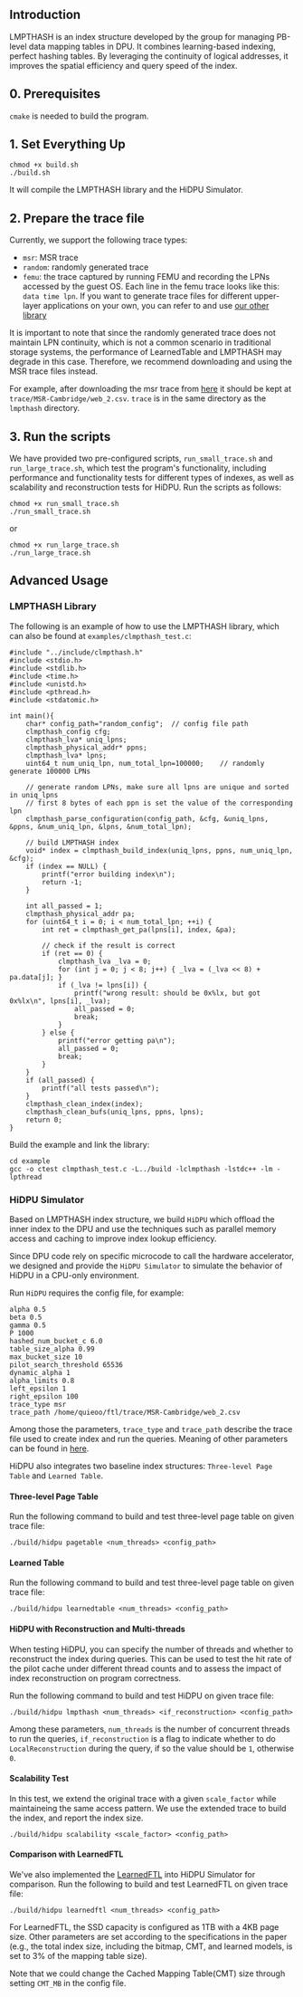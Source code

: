 <!-- [![CodeQL](https://github.com/jermp/pthash/actions/workflows/codeql.yml/badge.svg)](https://github.com/jermp/pthash/actions/workflows/codeql.yml) -->


Introduction
----
LMPTHASH is an index structure developed by the group for managing PB-level data mapping tables in DPU. It combines learning-based indexing, perfect hashing tables. By leveraging the continuity of logical addresses, it improves the spatial efficiency and query speed of the index.


## 0. Prerequisites

`cmake` is needed to build the program.

## 1. Set Everything Up

```
chmod +x build.sh
./build.sh
```
It will compile the LMPTHASH library and the HiDPU Simulator.


## 2. Prepare the trace file

Currently, we support the following trace types:
- `msr`: MSR trace
- `random`: randomly generated trace
- `femu`: the trace captured by running FEMU and recording the LPNs accessed by the guest OS. Each line in the femu trace looks like this: `data time lpn`. If you want to generate trace files for different upper-layer applications on your own, you can refer to and use [our other library](https://github.com/quieoo/FEMU_Trace.git) 

It is important to note that since the randomly generated trace does not maintain LPN continuity, which is not a common scenario in traditional storage systems, the performance of LearnedTable and LMPTHASH may degrade in this case. Therefore, we recommend downloading and using the MSR trace files instead.

For example, after downloading the msr trace from [here](http://iotta.snia.org/traces/block-io/388) it should be kept at `trace/MSR-Cambridge/web_2.csv`.  `trace` is in the same directory as the `lmpthash` directory.

## 3. Run the scripts

We have provided two pre-configured scripts, `run_small_trace.sh` and `run_large_trace.sh`, which test the program's functionality, including performance and functionality tests for different types of indexes, as well as scalability and reconstruction tests for HiDPU. Run the scripts as follows:
```
chmod +x run_small_trace.sh
./run_small_trace.sh
```
or
```
chmod +x run_large_trace.sh
./run_large_trace.sh
```

## Advanced Usage

### LMPTHASH Library 

The following is an example of how to use the LMPTHASH library, which can also be found at `examples/clmpthash_test.c`:
```
#include "../include/clmpthash.h"
#include <stdio.h>
#include <stdlib.h>
#include <time.h>
#include <unistd.h>
#include <pthread.h>
#include <stdatomic.h>

int main(){
    char* config_path="random_config";  // config file path
    clmpthash_config cfg;
    clmpthash_lva* uniq_lpns;
    clmpthash_physical_addr* ppns;
    clmpthash_lva* lpns;
    uint64_t num_uniq_lpn, num_total_lpn=100000;    // randomly generate 100000 LPNs

    // generate random LPNs, make sure all lpns are unique and sorted in uniq_lpns
    // first 8 bytes of each ppn is set the value of the corresponding lpn
    clmpthash_parse_configuration(config_path, &cfg, &uniq_lpns, &ppns, &num_uniq_lpn, &lpns, &num_total_lpn);

    // build LMPTHASH index
    void* index = clmpthash_build_index(uniq_lpns, ppns, num_uniq_lpn, &cfg);
    if (index == NULL) {
        printf("error building index\n");
        return -1;
    }

    int all_passed = 1;
    clmpthash_physical_addr pa;
    for (uint64_t i = 0; i < num_total_lpn; ++i) {
        int ret = clmpthash_get_pa(lpns[i], index, &pa);

        // check if the result is correct
        if (ret == 0) {
            clmpthash_lva _lva = 0;
            for (int j = 0; j < 8; j++) { _lva = (_lva << 8) + pa.data[j]; }
            if (_lva != lpns[i]) {
                printf("wrong result: should be 0x%lx, but got 0x%lx\n", lpns[i], _lva);
                all_passed = 0;
                break;
            }
        } else {
            printf("error getting pa\n");
            all_passed = 0;
            break;
        }
    }
    if (all_passed) {
        printf("all tests passed\n");
    }
    clmpthash_clean_index(index);
    clmpthash_clean_bufs(uniq_lpns, ppns, lpns);
    return 0;
}
```

Build the example and link the library:
```
cd example
gcc -o ctest clmpthash_test.c -L../build -lclmpthash -lstdc++ -lm -lpthread
```

### HiDPU Simulator

Based on LMPTHASH index structure, we build `HiDPU` which offload the inner index to the DPU and use the techniques such as parallel memory access and caching to improve index lookup efficiency. 

Since DPU code rely on specific microcode to call the hardware accelerator, we designed and provide the `HiDPU Simulator` to simulate the behavior of HiDPU in a CPU-only environment.

Run `HiDPU` requires the config file, for example: 
```
alpha 0.5
beta 0.5
gamma 0.5
P 1000
hashed_num_bucket_c 6.0
table_size_alpha 0.99
max_bucket_size 10
pilot_search_threshold 65536
dynamic_alpha 1
alpha_limits 0.8
left_epsilon 1
right_epsilon 100
trace_type msr
trace_path /home/quieoo/ftl/trace/MSR-Cambridge/web_2.csv
```
Among those the parameters, `trace_type` and `trace_path` describe the trace file used to create index and run the queries. 
Meaning of other parameters can be found in [here](include/clmpthash.h).



HiDPU also integrates two baseline index structures: `Three-level Page Table` and `Learned Table`.
#### Three-level Page Table

Run the following command to build and test three-level page table on given trace file:
```
./build/hidpu pagetable <num_threads> <config_path>
```

#### Learned Table
Run the following command to build and test three-level page table on given trace file:
```
./build/hidpu learnedtable <num_threads> <config_path>
```

#### HiDPU with Reconstruction and Multi-threads
When testing HiDPU, you can specify the number of threads and whether to reconstruct the index during queries. This can be used to test the hit rate of the pilot cache under different thread counts and to assess the impact of index reconstruction on program correctness.

Run the following command to build and test HiDPU on given trace file:
```
./build/hidpu lmpthash <num_threads> <if_reconstruction> <config_path>
```

Among these parameters, `num_threads` is the number of concurrent threads to run the queries, `if_reconstruction` is a flag to indicate whether to do `LocalReconstruction` during the query, if so the value should be `1`, otherwise `0`.

#### Scalability Test
In this test, we extend the original trace with a given `scale_factor` while maintaineing the same access pattern. We use the extended trace to build the index, and report the index size.
```
./build/hidpu scalability <scale_factor> <config_path>
```

#### Comparison with LearnedFTL
We've also implemented the [LearnedFTL](https://github.com/astlxmu/LearnedFTL) into HiDPU Simulator for comparison. Run the following to build and test LearnedFTL on given trace file:
```
./build/hidpu learnedftl <num_threads> <config_path>
```

For LearnedFTL, the SSD capacity is configured as 1TB with a 4KB page size. Other parameters are set according to the specifications in the paper (e.g., the total index size, including the bitmap, CMT, and learned models, is set to 3% of the mapping table size).

Note that we could change the Cached Mapping Table(CMT) size through setting `CMT_MB` in the config file.